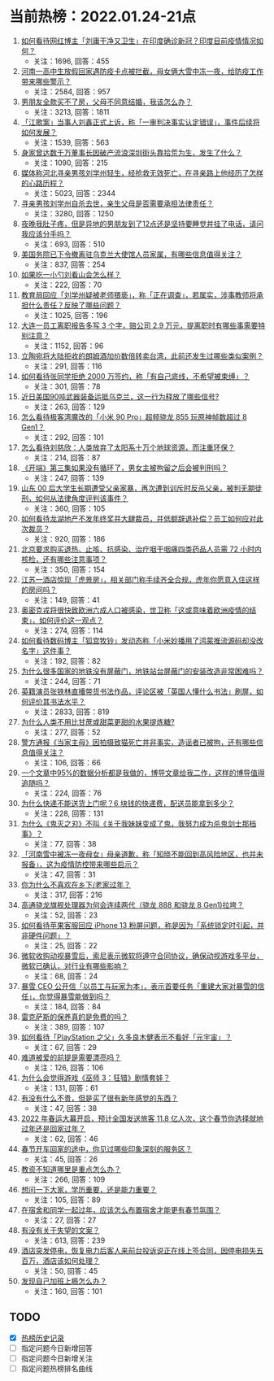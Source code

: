 # 当前热榜：2022.01.24-21点
1. [如何看待网红博主「刘庸干净又卫生」在印度确诊新冠？印度目前疫情情况如何？](https://www.zhihu.com/question/512914034)
    * 关注：1696, 回答：455
2. [河南一高中生放假回家遇防疫卡点被拦截，母女俩大雪中冻一夜，给防疫工作带来哪些警示？](https://www.zhihu.com/question/513064868)
    * 关注：2584, 回答：957
3. [男朋友全款买不了房，父母不同意结婚，我该怎么办？](https://www.zhihu.com/question/512908153)
    * 关注：3213, 回答：1811
4. [「江歌案」当事人刘鑫正式上诉，称「一审判决事实认定错误」，事件后续将如何发展？](https://www.zhihu.com/question/513087459)
    * 关注：1539, 回答：563
5. [身家曾达数千万董事长因破产流浪深圳街头靠拾荒为生，发生了什么？](https://www.zhihu.com/question/511758591)
    * 关注：1090, 回答：215
6. [媒体称河北寻亲男孩刘学州轻生，经抢救无效死亡，在寻亲路上他经历了怎样的心路历程？](https://www.zhihu.com/question/513063032)
    * 关注：5023, 回答：2344
7. [寻亲男孩刘学州自杀去世，亲生父母是否需要承担法律责任？](https://www.zhihu.com/question/513061387)
    * 关注：3280, 回答：1250
8. [夜晚我肚子疼，但是异地的男朋友到了12点还是坚持要睡觉并挂了电话，请问我应该分手吗？](https://www.zhihu.com/question/512921752)
    * 关注：693, 回答：510
9. [美国务院已下令撤离驻乌克兰大使馆人员家属，有哪些信息值得关注？](https://www.zhihu.com/question/512940659)
    * 关注：837, 回答：254
10. [如果吃一小勺刘看山会怎么样？](https://www.zhihu.com/question/338532952)
    * 关注：222, 回答：70
11. [教育局回应「刘学州疑被老师猥亵」，称「正在调查」，若属实，涉事教师将承担什么责任？反映了哪些问题？](https://www.zhihu.com/question/513106831)
    * 关注：1025, 回答：196
12. [大连一员工离职报告多写 3 个字，赔公司 2.9 万元，提离职时有哪些事需要特别注意？](https://www.zhihu.com/question/513129601)
    * 关注：1152, 回答：96
13. [立陶宛将大陆拒收的朗姆酒加价数倍转卖台湾，此前还发生过哪些类似案例？](https://www.zhihu.com/question/513066066)
    * 关注：291, 回答：116
14. [如何看待张同学拒绝 2000 万签约，称「有自己底线，不希望被束缚」？](https://www.zhihu.com/question/512997156)
    * 关注：301, 回答：78
15. [近日美国90吨武器装备运抵乌克兰，这一行为释放了哪些信号?](https://www.zhihu.com/question/513129710)
    * 关注：263, 回答：129
16. [怎么看待极客湾魔改的「小米 90 Pro」超频骁龙 855 玩原神帧数超过 8 Gen1？](https://www.zhihu.com/question/513035397)
    * 关注：292, 回答：101
17. [怎么看待刘慈欣：人类放弃了太阳系十万个地球资源，而注重环保？](https://www.zhihu.com/question/512470047)
    * 关注：214, 回答：87
18. [《开端》第三集如果没有循环了，男女主被拘留之后会被判刑吗？](https://www.zhihu.com/question/511925645)
    * 关注：247, 回答：139
19. [山东 00 后大学生长期遭受父亲家暴，再次遭到训斥时反杀父亲，被判无期徒刑，如何从法律角度评判该事件？](https://www.zhihu.com/question/512986290)
    * 关注：360, 回答：105
20. [如何看待龙湖地产不发年终奖并大肆裁员，并低额辞退补偿？员工如何应对此次裁员？](https://www.zhihu.com/question/512200421)
    * 关注：920, 回答：186
21. [北京要求购买退热、止咳、抗感染、治疗咽干咽痛四类药品人员需 72 小时内核检，还有哪些注意事项？](https://www.zhihu.com/question/513089020)
    * 关注：350, 回答：154
22. [江苏一酒店惊现「虎景房」，相关部门称手续齐全合规，虎年你愿意入住这样的房间吗？](https://www.zhihu.com/question/512370872)
    * 关注：149, 回答：41
23. [奥密克戎将很快致欧洲六成人口被感染，世卫称「这或意味着欧洲疫情的结束」，如何评价这一观点？](https://www.zhihu.com/question/513088165)
    * 关注：274, 回答：114
24. [如何看待数码博主「狐宫牧铃」发动态称「小米妙播用了鸿蒙推流源码却没改名字」这件事？](https://www.zhihu.com/question/512600031)
    * 关注：192, 回答：82
25. [为什么很多国家的地铁没有屏蔽门，地铁站台屏蔽门的安装改造非常困难吗？](https://www.zhihu.com/question/512255299)
    * 关注：244, 回答：71
26. [英籍演员张铁林直播带货书法作品，评论区被「英国人懂什么书法」刷屏，如何评价其书法水平？](https://www.zhihu.com/question/512956111)
    * 关注：2833, 回答：819
27. [为什么人类不用比甘蔗或甜菜更甜的水果提炼糖?](https://www.zhihu.com/question/510390794)
    * 关注：277, 回答：52
28. [警方通报《当家主母》因拍摄致猫死亡并非事实，造谣者已被拘，还有哪些信息值得关注？](https://www.zhihu.com/question/513158066)
    * 关注：106, 回答：66
29. [一个文章中95%的数据分析都是我做的，博导文章给我二作，这样的博导值得追随吗？](https://www.zhihu.com/question/512388486)
    * 关注：224, 回答：76
30. [为什么快递不能送货上门呢？6 块钱的快递费，配送员能拿到多少？](https://www.zhihu.com/question/512716067)
    * 关注：228, 回答：131
31. [为什么《鬼灭之刃》不叫《关于我妹妹变成了鬼，我努力成为杀鬼剑士那档事》？](https://www.zhihu.com/question/508059129)
    * 关注：77, 回答：38
32. [「河南雪中被冻一夜母女」母亲道歉，称「知晓不能回到高风险地区，也并未报备」，这为疫情防控带来哪些启示？](https://www.zhihu.com/question/513161444)
    * 关注：47, 回答：31
33. [你为什么不喜欢在乡下/老家过年？](https://www.zhihu.com/question/267205735)
    * 关注：317, 回答：216
34. [高通骁龙旗舰处理器为何会连续两代（骁龙 888 和骁龙 8 Gen1)拉垮？](https://www.zhihu.com/question/512978415)
    * 关注：52, 回答：23
35. [如何看待苹果客服回应 iPhone 13 粉屏问题，称是因为「系统锁定时引起，并非硬件问题」？](https://www.zhihu.com/question/513076167)
    * 关注：25, 回答：22
36. [微软收购动视暴雪后，索尼表示微软将遵守合同协议，确保动视游戏多平台，微软已确认，对行业有哪些影响？](https://www.zhihu.com/question/512647600)
    * 关注：68, 回答：24
37. [暴雪 CEO 公开信「以员工与玩家为本」，表示首要任务「重建大家对暴雪的信任」，你觉得暴雪能做到吗？](https://www.zhihu.com/question/512648140)
    * 关注：184, 回答：84
38. [雷克萨斯的保养真的是免费的吗？](https://www.zhihu.com/question/38497740)
    * 关注：389, 回答：107
39. [如何看待「PlayStation 之父」久多良木健表示不看好「元宇宙」？](https://www.zhihu.com/question/512646413)
    * 关注：67, 回答：29
40. [难道被爱的前提是需要漂亮吗？](https://www.zhihu.com/question/512792000)
    * 关注：126, 回答：106
41. [为什么会觉得游戏《巫师 3：狂猎》剧情套娃？](https://www.zhihu.com/question/504100909)
    * 关注：131, 回答：61
42. [有没有什么不贵，但是买了很有新年感觉的东西？](https://www.zhihu.com/question/441230460)
    * 关注：47, 回答：38
43. [2022 年春运大幕开启，预计全国发送旅客 11.8 亿人次，这个春节你选择就地过年还是回家过年？](https://www.zhihu.com/question/511945600)
    * 关注：62, 回答：46
44. [春节开车回家的途中，你见过哪些印象深刻的服务区？](https://www.zhihu.com/question/512679657)
    * 关注：45, 回答：26
45. [教资不知道哪里是重点怎么办？](https://www.zhihu.com/question/406475615)
    * 关注：266, 回答：109
46. [想问一下大家，学历重要，还是能力重要？](https://www.zhihu.com/question/513085616)
    * 关注：105, 回答：89
47. [在宿舍和同学一起过年，应该怎么布置宿舍才能更有春节氛围？](https://www.zhihu.com/question/510547555)
    * 关注：27, 回答：27
48. [有没有关于失望的文案？](https://www.zhihu.com/question/486582866)
    * 关注：613, 回答：239
49. [酒店突发停电，恢复电力后客人来前台投诉说正在线上签合同，因停电损失五百万，酒店该如何处理？](https://www.zhihu.com/question/506573601)
    * 关注：50, 回答：45
50. [发现自己加班上瘾怎么办？](https://www.zhihu.com/question/509678375)
    * 关注：160, 回答：101
## TODO
* [x] [热榜历史记录](hot_history/AllHot.md)
* [ ] 指定问题今日新增回答
* [ ] 指定问题今日新增关注
* [ ] 指定问题热榜排名曲线
